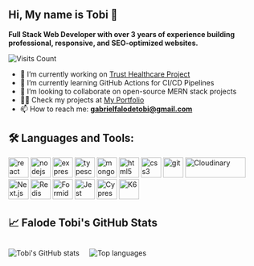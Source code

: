 ## Hi, My name is Tobi 👋

**Full Stack Web Developer with over 3 years of experience building professional, responsive, and SEO-optimized websites.**

![Visits Count](https://visitor-badge.laobi.icu/badge?page_id=Thobbytosin.Thobbytosin&left_color=gray&right_color=blue)

- 🔭 I’m currently working on [Trust Healthcare Project](https://github.com/Thobbytosin/trusthealthcare-backend-server)
- 🌱 I’m currently learning GitHub Actions for CI/CD Pipelines
- 👯 I’m looking to collaborate on open-source MERN stack projects
- 👨‍💻 Check my projects  at [My Portfolio](https://thefalodetobi.com.ng/)
- 📫 How to reach me: **gabrielfalodetobi@gmail.com**

## 🛠️ Languages and Tools:
<p align="left">
  <img src="https://cdn.jsdelivr.net/gh/devicons/devicon/icons/react/react-original.svg" alt="react" width="40" height="40"/>
  <img src="https://cdn.jsdelivr.net/gh/devicons/devicon/icons/nodejs/nodejs-original.svg" alt="nodejs" width="40" height="40"/>
  <img src="https://cdn.jsdelivr.net/gh/devicons/devicon/icons/express/express-original.svg" alt="express" width="40" height="40"/>
  <img src="https://cdn.jsdelivr.net/gh/devicons/devicon/icons/typescript/typescript-original.svg" alt="typescript" width="40" height="40"/>
  <img src="https://cdn.jsdelivr.net/gh/devicons/devicon/icons/mongodb/mongodb-original.svg" alt="mongodb" width="40" height="40"/>
  <img src="https://cdn.jsdelivr.net/gh/devicons/devicon/icons/html5/html5-original.svg" alt="html5" width="40" height="40"/>
  <img src="https://cdn.jsdelivr.net/gh/devicons/devicon/icons/css3/css3-original.svg" alt="css3" width="40" height="40"/>
  <img src="https://cdn.jsdelivr.net/gh/devicons/devicon/icons/git/git-original.svg" alt="git" width="40" height="40"/>

  <!-- Cloudinary -->
  <img src="https://upload.wikimedia.org/wikipedia/commons/thumb/b/b2/Cloudinary_logo.svg/234px-Cloudinary_logo.svg.png?20220510233823" alt="Cloudinary" width="120" height="40"/>

  <!-- Next.js -->
  <img src="https://cdn.jsdelivr.net/gh/devicons/devicon/icons/nextjs/nextjs-original-wordmark.svg" alt="Next.js" width="40" height="40"/>

  <!-- Redis -->
  <img src="https://cdn.jsdelivr.net/gh/devicons/devicon/icons/redis/redis-original.svg" alt="Redis" width="40" height="40"/>

  <!-- Formidable -->
  <img src="https://avatars.githubusercontent.com/u/5078602?s=280&v=4" alt="Formidable" width="40" height="40"/>

  <!-- Jest -->
  <img src="https://cdn.jsdelivr.net/gh/devicons/devicon/icons/jest/jest-plain.svg" alt="Jest" width="40" height="40"/>

  <!-- Cypress -->
  <img src="https://cdn.jsdelivr.net/gh/devicons/devicon/icons/cypressio/cypressio-original.svg" alt="Cypress" width="40" height="40"/>
   <!-- K6 -->
  <img src="https://upload.wikimedia.org/wikipedia/commons/thumb/e/ef/K6-logo.svg/561px-K6-logo.svg.png?20200330143628" alt="K6" width="40" height="40"/>
  
</p>

## 📈 Falode Tobi's GitHub Stats


<div style="display: flex; justify-content: flex-start; align-items: center; gap: 20px; flex-wrap: wrap;">

<p align="left">
  <img src="https://github-readme-stats.vercel.app/api?username=Thobbytosin&show_icons=true&theme=default" alt="Tobi's GitHub stats"/>
</p>
<p align="left">
  <img src="https://github-readme-stats.vercel.app/api/top-langs/?username=Thobbytosin&layout=compact&theme=default" alt="Top languages"/>
</p>
  
</div>  



<!--
**Thobbytosin/Thobbytosin** is a ✨ _special_ ✨ repository because its `README.md` (this file) appears on your GitHub profile.

Here are some ideas to get you started:

- 🔭 I’m currently working on ...
- 🌱 I’m currently learning ...
- 👯 I’m looking to collaborate on ...
- 🤔 I’m looking for help with ...
- 💬 Ask me about ...
- 📫 How to reach me: ...
- 😄 Pronouns: ...
- ⚡ Fun fact: ...
-->
